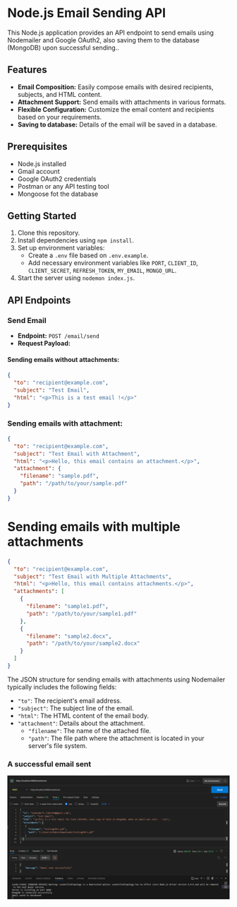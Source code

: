 # Node.js Email Sending API

This Node.js application provides an API endpoint to send emails using Nodemailer and Google OAuth2, also saving them to the database (MongoDB) upon successful sending..

## Features

- **Email Composition:** Easily compose emails with desired recipients, subjects, and HTML content.
- **Attachment Support:** Send emails with attachments in various formats.
- **Flexible Configuration:** Customize the email content and recipients based on your requirements.
- **Saving to database:**  Details of the email will be saved in a database.

## Prerequisites

- Node.js installed
- Gmail account
- Google OAuth2 credentials
- Postman or any API testing tool
- Mongoose fot the database

## Getting Started

1. Clone this repository.
2. Install dependencies using `npm install`.
3. Set up environment variables:
   - Create a `.env` file based on `.env.example`.
   - Add necessary environment variables like `PORT`, `CLIENT_ID`, `CLIENT_SECRET`, `REFRESH_TOKEN`, `MY_EMAIL`, `MONGO_URL`.
4. Start the server using `nodemon index.js`.

## API Endpoints

### Send Email

- **Endpoint:** `POST /email/send`
- **Request Payload:**

#### Sending emails without attachments:
```json
{
  "to": "recipient@example.com",
  "subject": "Test Email",
  "html": "<p>This is a test email !</p>"
}
```

### Sending emails with attachment:
```json
{
  "to": "recipient@example.com",
  "subject": "Test Email with Attachment",
  "html": "<p>Hello, this email contains an attachment.</p>",
  "attachment": {
    "filename": "sample.pdf",
    "path": "/path/to/your/sample.pdf"
  }
}
```

# Sending emails with multiple attachments
```json
{
  "to": "recipient@example.com",
  "subject": "Test Email with Multiple Attachments",
  "html": "<p>Hello, this email contains attachments.</p>",
  "attachments": [
    {
      "filename": "sample1.pdf",
      "path": "/path/to/your/sample1.pdf"
    },
    {
      "filename": "sample2.docx",
      "path": "/path/to/your/sample2.docx"
    }
  ]
}
```
The JSON structure for sending emails with attachments using Nodemailer typically includes the following fields:

- `"to"`: The recipient's email address.
- `"subject"`: The subject line of the email.
- `"html"`: The HTML content of the email body.
- `"attachment"`: Details about the attachment.
  - `"filename"`: The name of the attached file.
  - `"path"`: The file path where the attachment is located in your server's file system.

### A successful email sent 
![Alt text](image.png)
